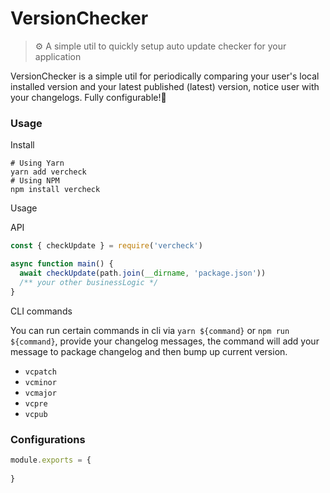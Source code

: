 # VersionChecker
> ⚙ A simple util to quickly setup auto update checker for your application

VersionChecker is a simple util for periodically comparing your user's local installed version and your latest published (latest) version, notice user with your changelogs. Fully configurable!🍻


### Usage

Install
```shell
# Using Yarn
yarn add vercheck
# Using NPM
npm install vercheck
```


Usage

API
```typescript
const { checkUpdate } = require('vercheck')

async function main() {
  await checkUpdate(path.join(__dirname, 'package.json'))
  /** your other businessLogic */
}
```

CLI commands

You can run certain commands in cli via `yarn ${command}` or `npm run ${command}`, provide your changelog messages, the command will add your message to package changelog and then bump up current version.

- `vcpatch`
- `vcminor`
- `vcmajor`
- `vcpre`
- `vcpub`


### Configurations

```javascript
module.exports = {
  	
}
```